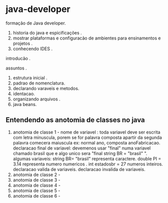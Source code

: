 # java-developer
formação de Java developer.

1. historia do java e espicificações .
2. mostrar plataformas e configuracão de ambientes para ensinamentos e projetos .
3. conhecendo IDES .

introducão .

assuntos .

1. estrutura inicial .
2. padrao de nomenclatura.
3. declarando varaveis e metodos.
4. identacao.
5. organizando arquivos .
6. java beans.

## Entendendo as anotomia de classes no java

1. anotomia de classe 1 -
nome de variavel : toda variavel deve ser escrita com letra minuscula, porem se for palavra composta apartir da segunda palavra comecera maiuscula ex: normal ano, composta anoFabricacao.
declaracao final de variavel: devemenos usar "final" numa variavel chamado brasil que e algo unico sera "final string BR = "brasil" ".
algumas variaveis: 
string BR= "brasil" representa caractere.
double PI = 3.14 representa numero numericos .
int estadosbr = 27 numeros inteiros.
declaracao valida de variaveis.
declaracao invalida de variaveis.
2. anotomia de classe 2 - 
3. anotomia de classe 3 -
4. anotomia de classe 4 - 
5. anotomia de classe 5 -
6. anotomia de classe 6 -

